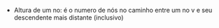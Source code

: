 - Altura de um no: é o numero de nós no caminho entre um no v e seu descendente mais distante (inclusivo)


